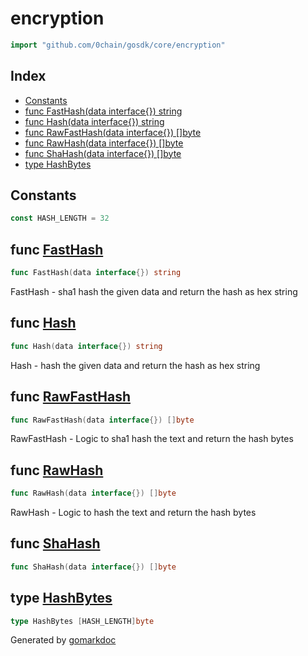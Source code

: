 <!-- Code generated by gomarkdoc. DO NOT EDIT -->

# encryption

```go
import "github.com/0chain/gosdk/core/encryption"
```

## Index

- [Constants](<#constants>)
- [func FastHash\(data interface\{\}\) string](<#FastHash>)
- [func Hash\(data interface\{\}\) string](<#Hash>)
- [func RawFastHash\(data interface\{\}\) \[\]byte](<#RawFastHash>)
- [func RawHash\(data interface\{\}\) \[\]byte](<#RawHash>)
- [func ShaHash\(data interface\{\}\) \[\]byte](<#ShaHash>)
- [type HashBytes](<#HashBytes>)


## Constants

<a name="HASH_LENGTH"></a>

```go
const HASH_LENGTH = 32
```

<a name="FastHash"></a>
## func [FastHash](<https://github.com/0chain/gosdk/blob/staging/core/encryption/hash.go#L57>)

```go
func FastHash(data interface{}) string
```

FastHash \- sha1 hash the given data and return the hash as hex string

<a name="Hash"></a>
## func [Hash](<https://github.com/0chain/gosdk/blob/staging/core/encryption/hash.go#L16>)

```go
func Hash(data interface{}) string
```

Hash \- hash the given data and return the hash as hex string

<a name="RawFastHash"></a>
## func [RawFastHash](<https://github.com/0chain/gosdk/blob/staging/core/encryption/hash.go#L62>)

```go
func RawFastHash(data interface{}) []byte
```

RawFastHash \- Logic to sha1 hash the text and return the hash bytes

<a name="RawHash"></a>
## func [RawHash](<https://github.com/0chain/gosdk/blob/staging/core/encryption/hash.go#L21>)

```go
func RawHash(data interface{}) []byte
```

RawHash \- Logic to hash the text and return the hash bytes

<a name="ShaHash"></a>
## func [ShaHash](<https://github.com/0chain/gosdk/blob/staging/core/encryption/hash.go#L39>)

```go
func ShaHash(data interface{}) []byte
```



<a name="HashBytes"></a>
## type [HashBytes](<https://github.com/0chain/gosdk/blob/staging/core/encryption/hash.go#L13>)



```go
type HashBytes [HASH_LENGTH]byte
```

Generated by [gomarkdoc](<https://github.com/princjef/gomarkdoc>)
